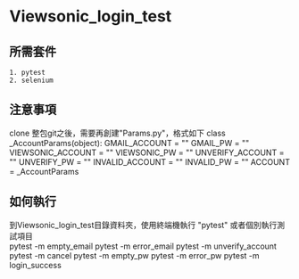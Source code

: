 # Viewsonic_login_test

## 所需套件
    1. pytest
    2. selenium

## 注意事項
clone 整包git之後，需要再創建"Params.py"，格式如下
    class _AccountParams(object):
        GMAIL_ACCOUNT = ""
        GMAIL_PW = ""
        VIEWSONIC_ACCOUNT = ""
        VIEWSONIC_PW = ""
        UNVERIFY_ACCOUNT = ""
        UNVERIFY_PW = ""
        INVALID_ACCOUNT = ""
        INVALID_PW = ""
    ACCOUNT = _AccountParams

## 如何執行
到Viewsonic_login_test目錄資料夾，使用終端機執行 "pytest"
或者個別執行測試項目    
    pytest -m empty_email
    pytest -m error_email
    pytest -m unverify_account
    pytest -m cancel
    pytest -m empty_pw
    pytest -m error_pw
    pytest -m login_success